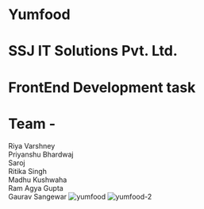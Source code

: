 # Yumfood
# SSJ IT Solutions Pvt. Ltd.
# FrontEnd Development task
# Team -
Riya Varshney<br>
Priyanshu Bhardwaj<br>
Saroj<br>
Ritika Singh<br>
Madhu Kushwaha<br>
Ram Agya Gupta<br>
Gaurav Sangewar
![yumfood](https://user-images.githubusercontent.com/70481952/147849681-1a6ef69e-5ddc-445e-aeeb-bd316327c0dd.jpg)
![yumfood-2](https://user-images.githubusercontent.com/70481952/147849682-7fcc1eeb-6536-4de8-af1b-6765e689f361.jpg)
